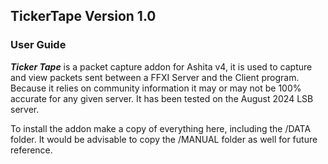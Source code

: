 ## TickerTape Version 1.0

### User Guide

***Ticker Tape*** is a packet capture addon for Ashita v4, it is used to capture and view packets sent between a FFXI Server and the Client program. Because it relies on community information it may or may not be 100% accurate for any given server. It has been tested on the August 2024 LSB server.

To install the addon make a copy of everything here, including the /DATA folder. It would be advisable to copy the /MANUAL folder as well for future reference.

